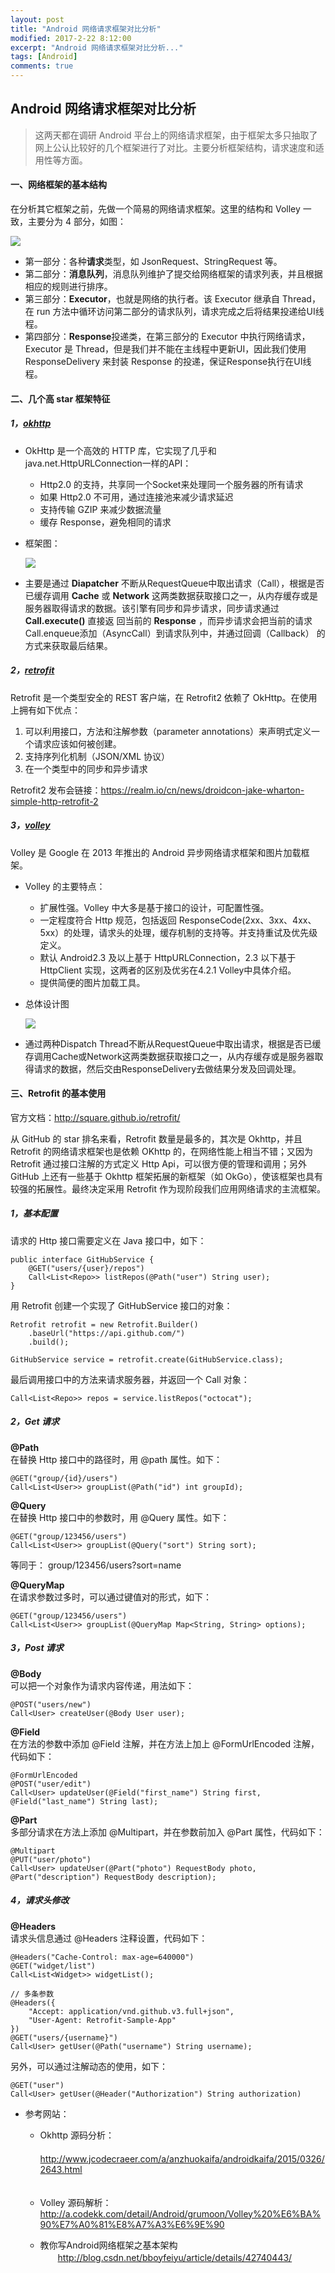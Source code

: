 ```yaml
---
layout: post
title: "Android 网络请求框架对比分析"
modified: 2017-2-22 8:12:00
excerpt: "Android 网络请求框架对比分析..."
tags: [Android]
comments: true
---
```


## Android 网络请求框架对比分析   

> 这两天都在调研 Android 平台上的网络请求框架，由于框架太多只抽取了网上公认比较好的几个框架进行了对比。主要分析框架结构，请求速度和适用性等方面。

#### 一、网络框架的基本结构   

在分析其它框架之前，先做一个简易的网络请求框架。这里的结构和 Volley 一致，主要分为 4 部分，如图：   

<img src="http://www.ionesmile.com/images/android/simple_net_framework.jpeg"/>  

- 第一部分：各种**请求**类型，如 JsonRequest、StringRequest 等。   
- 第二部分：**消息队列**，消息队列维护了提交给网络框架的请求列表，并且根据相应的规则进行排序。   
- 第三部分：**Executor**，也就是网络的执行者。该 Executor 继承自 Thread，在 run 方法中循环访问第二部分的请求队列，请求完成之后将结果投递给UI线程。      
- 第四部分：**Response**投递类，在第三部分的 Executor 中执行网络请求，Executor 是 Thread，但是我们并不能在主线程中更新UI，因此我们使用 ResponseDelivery 来封装 Response 的投递，保证Response执行在UI线程。   


#### 二、几个高 star 框架特征   

##### 1，[okhttp](https://github.com/square/okhttp)   

- OkHttp 是一个高效的 HTTP 库，它实现了几乎和java.net.HttpURLConnection一样的API：

	* Http2.0 的支持，共享同一个Socket来处理同一个服务器的所有请求   
	* 如果 Http2.0 不可用，通过连接池来减少请求延迟   
	* 支持传输 GZIP 来减少数据流量     
	* 缓存 Response，避免相同的请求   

- 框架图：   

	<img src="http://www.ionesmile.com/images/android/okhttp_construct.png"/>   

- 主要是通过 **Diapatcher** 不断从RequestQueue中取出请求（Call），根据是否已缓存调用 **Cache** 或 **Network** 这两类数据获取接口之一，从内存缓存或是服务器取得请求的数据。该引擎有同步和异步请求，同步请求通过 **Call.execute()** 直接返 回当前的 **Response** ，而异步请求会把当前的请求Call.enqueue添加（AsyncCall）到请求队列中，并通过回调（Callback） 的方式来获取最后结果。


##### 2，[retrofit](https://github.com/square/retrofit)   

Retrofit 是一个类型安全的 REST 客户端，在 Retrofit2 依赖了 OkHttp。在使用上拥有如下优点：   

1. 可以利用接口，方法和注解参数（parameter annotations）来声明式定义一个请求应该如何被创建。   
2. 支持序列化机制（JSON/XML 协议）
3. 在一个类型中的同步和异步请求   

Retrofit2 发布会链接：<https://realm.io/cn/news/droidcon-jake-wharton-simple-http-retrofit-2>

##### 3，[volley](https://github.com/mcxiaoke/android-volley)   

Volley 是 Google 在 2013 年推出的 Android 异步网络请求框架和图片加载框架。   

- Volley 的主要特点：    
	* 扩展性强。Volley 中大多是基于接口的设计，可配置性强。  
	* 一定程度符合 Http 规范，包括返回 ResponseCode(2xx、3xx、4xx、5xx）的处理，请求头的处理，缓存机制的支持等。并支持重试及优先级定义。   
	* 默认 Android2.3 及以上基于 HttpURLConnection，2.3 以下基于 HttpClient 实现，这两者的区别及优劣在4.2.1 Volley中具体介绍。   
	* 提供简便的图片加载工具。

- 总体设计图    

	<img src="http://www.ionesmile.com/images/android/volley_construction.png"/>

* 通过两种Dispatch Thread不断从RequestQueue中取出请求，根据是否已缓存调用Cache或Network这两类数据获取接口之一，从内存缓存或是服务器取得请求的数据，然后交由ResponseDelivery去做结果分发及回调处理。

#### 三、Retrofit 的基本使用   

官方文档：<http://square.github.io/retrofit/>   

从 GitHub 的 star 排名来看，Retrofit 数量是最多的，其次是 Okhttp，并且 Retrofit 的网络请求框架也是依赖 OKhttp 的，在网络性能上相当不错；又因为 Retrofit 通过接口注解的方式定义 Http Api，可以很方便的管理和调用；另外 GitHub 上还有一些基于 Okhttp 框架拓展的新框架（如 OkGo），使该框架也具有较强的拓展性。最终决定采用 Retrofit 作为现阶段我们应用网络请求的主流框架。   

##### 1，基本配置   

请求的 Http 接口需要定义在 Java 接口中，如下：

	public interface GitHubService {
		@GET("users/{user}/repos")
		Call<List<Repo>> listRepos(@Path("user") String user);
	}

用 Retrofit 创建一个实现了 GitHubService 接口的对象：   

	Retrofit retrofit = new Retrofit.Builder()
	    .baseUrl("https://api.github.com/")
	    .build();
	
	GitHubService service = retrofit.create(GitHubService.class);

最后调用接口中的方法来请求服务器，并返回一个 Call 对象：   

	Call<List<Repo>> repos = service.listRepos("octocat");


##### 2，Get 请求

**@Path**   
在替换 Http 接口中的路径时，用 @path 属性。如下：

	@GET("group/{id}/users")
	Call<List<User>> groupList(@Path("id") int groupId);

**@Query**   
在替换 Http 接口中的参数时，用 @Query 属性。如下：  

	@GET("group/123456/users")
	Call<List<User>> groupList(@Query("sort") String sort);

等同于： group/123456/users?sort=name    

**@QueryMap**   
在请求参数过多时，可以通过键值对的形式，如下：   

	@GET("group/123456/users")
	Call<List<User>> groupList(@QueryMap Map<String, String> options);


##### 3，Post 请求

**@Body**   
可以把一个对象作为请求内容传递，用法如下：

	@POST("users/new")
	Call<User> createUser(@Body User user);

**@Field**   
在方法的参数中添加 @Field 注解，并在方法上加上 @FormUrlEncoded 注解，代码如下：

	@FormUrlEncoded
	@POST("user/edit")
	Call<User> updateUser(@Field("first_name") String first, @Field("last_name") String last);

**@Part**   
多部分请求在方法上添加 @Multipart，并在参数前加入 @Part 属性，代码如下：

	@Multipart
	@PUT("user/photo")
	Call<User> updateUser(@Part("photo") RequestBody photo, @Part("description") RequestBody description);

##### 4，请求头修改   

**@Headers**   
请求头信息通过 @Headers 注释设置，代码如下：

	@Headers("Cache-Control: max-age=640000")
	@GET("widget/list")
	Call<List<Widget>> widgetList();

	// 多条参数
	@Headers({
	    "Accept: application/vnd.github.v3.full+json",
	    "User-Agent: Retrofit-Sample-App"
	})
	@GET("users/{username}")
	Call<User> getUser(@Path("username") String username);

另外，可以通过注解动态的使用，如下：

	@GET("user")
	Call<User> getUser(@Header("Authorization") String authorization)



- 参考网站：    
	* Okhttp 源码分析：   
	　　<http://www.jcodecraeer.com/a/anzhuokaifa/androidkaifa/2015/0326/2643.html>       
	　　
	* Volley 源码解析： 
	　　<http://a.codekk.com/detail/Android/grumoon/Volley%20%E6%BA%90%E7%A0%81%E8%A7%A3%E6%9E%90>   

	* 教你写Android网络框架之基本架构   
	　　<http://blog.csdn.net/bboyfeiyu/article/details/42740443/>

